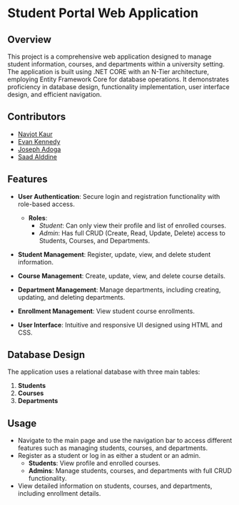 # Student Portal Web Application

## Overview

This project is a comprehensive web application designed to manage student information, courses, and departments within a university setting. The application is built using .NET CORE with an N-Tier architecture, employing Entity Framework Core for database operations. It demonstrates proficiency in database design, functionality implementation, user interface design, and efficient navigation.

## Contributors

- [Navjot Kaur](https://github.com/navjot0210)
- [Evan Kennedy](https://github.com/evanckennedy)
- [Joseph Adoga](https://github.com/josephadoga)
- [Saad Alddine](https://github.com/MrAlameddine)

## Features

- **User Authentication**: Secure login and registration functionality with role-based access.
  - **Roles**: 
    - *Student*: Can only view their profile and list of enrolled courses.
    - *Admin*: Has full CRUD (Create, Read, Update, Delete) access to Students, Courses, and Departments.

- **Student Management**: Register, update, view, and delete student information.
- **Course Management**: Create, update, view, and delete course details.
- **Department Management**: Manage departments, including creating, updating, and deleting departments.
- **Enrollment Management**: View student course enrollments.
- **User Interface**: Intuitive and responsive UI designed using HTML and CSS.

## Database Design

The application uses a relational database with three main tables:
1. **Students**
2. **Courses**
3. **Departments**

## Usage

- Navigate to the main page and use the navigation bar to access different features such as managing students, courses, and departments.
- Register as a student or log in as either a student or an admin.
  - **Students**: View profile and enrolled courses.
  - **Admins**: Manage students, courses, and departments with full CRUD functionality.
- View detailed information on students, courses, and departments, including enrollment details.
